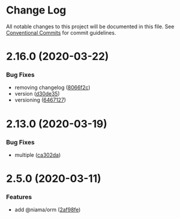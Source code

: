 # Change Log

All notable changes to this project will be documented in this file.
See [Conventional Commits](https://conventionalcommits.org) for commit guidelines.

# 2.16.0 (2020-03-22)


### Bug Fixes

* removing changelog ([8066f2c](https://github.com/niama-strategies/niama/commit/8066f2c143a8e93600d5dab4ab313501e81f7a82))
* version ([d30de35](https://github.com/niama-strategies/niama/commit/d30de355da29ccd03916cddcd532e543e5906d0d))
* versioning ([6467127](https://github.com/niama-strategies/niama/commit/6467127550c6c1bfbc0d43ab4d83906695d9d732))



# 2.13.0 (2020-03-19)


### Bug Fixes

* multiple ([ca302da](https://github.com/niama-strategies/niama/commit/ca302da3ce4d56964595287d74e7f1d1761451f1))



# 2.5.0 (2020-03-11)


### Features

* add @niama/orm ([2af98fe](https://github.com/niama-strategies/niama/commit/2af98feb5fa6cc636c0415f4aecac6d0be5bc124))

